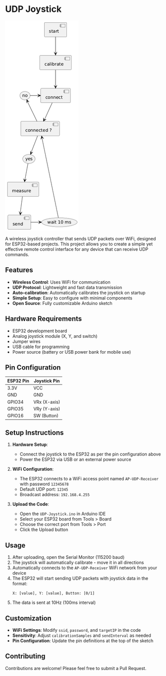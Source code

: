 # UDP Joystick

![UDP Joystick Interface](UDP-Joystick.png)

A wireless joystick controller that sends UDP packets over WiFi, designed for ESP32-based projects. This project allows you to create a simple yet effective remote control interface for any device that can receive UDP commands.

## Features

- **Wireless Control**: Uses WiFi for communication
- **UDP Protocol**: Lightweight and fast data transmission
- **Auto-calibration**: Automatically calibrates the joystick on startup
- **Simple Setup**: Easy to configure with minimal components
- **Open Source**: Fully customizable Arduino sketch

## Hardware Requirements

- ESP32 development board
- Analog joystick module (X, Y, and switch)
- Jumper wires
- USB cable for programming
- Power source (battery or USB power bank for mobile use)

## Pin Configuration

| ESP32 Pin | Joystick Pin |
|----------|-------------|
| 3.3V     | VCC         |
| GND      | GND         |
| GPIO34   | VRx (X-axis)|
| GPIO35   | VRy (Y-axis)|
| GPIO16   | SW (Button) |

## Setup Instructions

1. **Hardware Setup**:
   - Connect the joystick to the ESP32 as per the pin configuration above
   - Power the ESP32 via USB or an external power source

2. **WiFi Configuration**:
   - The ESP32 connects to a WiFi access point named `AP-UDP-Receiver` with password `12345678`
   - Default UDP port: `12345`
   - Broadcast address: `192.168.4.255`

3. **Upload the Code**:
   - Open the `UDP-Joystick.ino` in Arduino IDE
   - Select your ESP32 board from Tools > Board
   - Choose the correct port from Tools > Port
   - Click the Upload button

## Usage

1. After uploading, open the Serial Monitor (115200 baud)
2. The joystick will automatically calibrate - move it in all directions
3. Automatically connects to the `AP-UDP-Receiver` WiFi network from your device
4. The ESP32 will start sending UDP packets with joystick data in the format:
   ```
   X: [value], Y: [value], Button: [0/1]
   ```
5. The data is sent at 10Hz (100ms interval)

## Customization

- **WiFi Settings**: Modify `ssid`, `password`, and `targetIP` in the code
- **Sensitivity**: Adjust `calibrationSamples` and `sendInterval` as needed
- **Pin Configuration**: Update the pin definitions at the top of the sketch

## Contributing

Contributions are welcome! Please feel free to submit a Pull Request.
